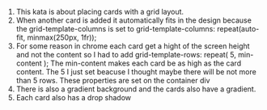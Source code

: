 1. This kata is about placing cards with a grid layout.
2. When another card is added it automatically fits in the design because the grid-template-columns is set to grid-template-columns: repeat(auto-fit, minmax(250px, 1fr));
3. For some reason in chrome each card get a hight of the screen height and not the content so I had to add grid-template-rows: repeat(
   5,
   min-content
   ); The min-content makes each card be as high as the card content. The 5 I just set beacuse I thought maybe there will be not more than 5 rows. These properties are set on the container div
4. There is also a gradient background and the cards also have a gradient.
5. Each card also has a drop shadow
